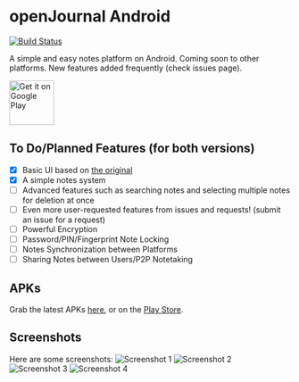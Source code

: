 # openJournal Android
[![Build Status](https://travis-ci.org/openssf/open-journal-android.svg?branch=master)](https://travis-ci.org/openssf/open-journal-android)

A simple and easy notes platform on Android. Coming soon to other platforms. New features added frequently (check issues page).

<a href='https://play.google.com/store/apps/details?id=org.openssf.openjournal'><img alt='Get it on Google Play' src='https://play.google.com/intl/en_us/badges/images/generic/en_badge_web_generic.png' height='80px'/></a>
## To Do/Planned Features (for both versions)
- [x] Basic UI based on [the original](https://github.com/openssf/open-journal)
- [x] A simple notes system
- [ ] Advanced features such as searching notes and selecting multiple notes for deletion at once
- [ ] Even more user-requested features from issues and requests! (submit an issue for a request)
- [ ] Powerful Encryption
- [ ] Password/PIN/Fingerprint Note Locking
- [ ] Notes Synchronization between Platforms
- [ ] Sharing Notes between Users/P2P Notetaking
## APKs
Grab the latest APKs [here](https://github.com/zanedb/open-journal-android/releases), or on the [Play Store](https://play.google.com/store/apps/details?id=org.openssf.openjournal).
## Screenshots
Here are some screenshots: 
![Screenshot 1](https://www.dropbox.com/s/4uqbraft7y9bruv/screenshot-1-edited.png?dl=1 "Screenshot 1")
![Screenshot 2](https://www.dropbox.com/s/11at7hqc21fcbsn/screenshot-2-edited.png?dl=1 "Screenshot 2")
![Screenshot 3](https://www.dropbox.com/s/vrxq5fnvcbai0kt/screenshot-3-edited.png?dl=1 "Screenshot 3")
![Screenshot 4](https://www.dropbox.com/s/xu5w37tkrwz93dm/screenshot-4-edited.png?dl=1 "Screenshot 4")
